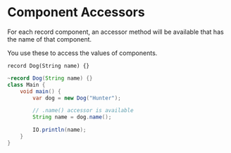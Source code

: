 # Component Accessors

For each record component, an accessor
method will be available that has the name of that component.

You use these to access the values of components.

```java,no_run
record Dog(String name) {}
```

```java
~record Dog(String name) {}
class Main {
    void main() {
        var dog = new Dog("Hunter");

        // .name() accessor is available
        String name = dog.name();

        IO.println(name);
    }
}
```
